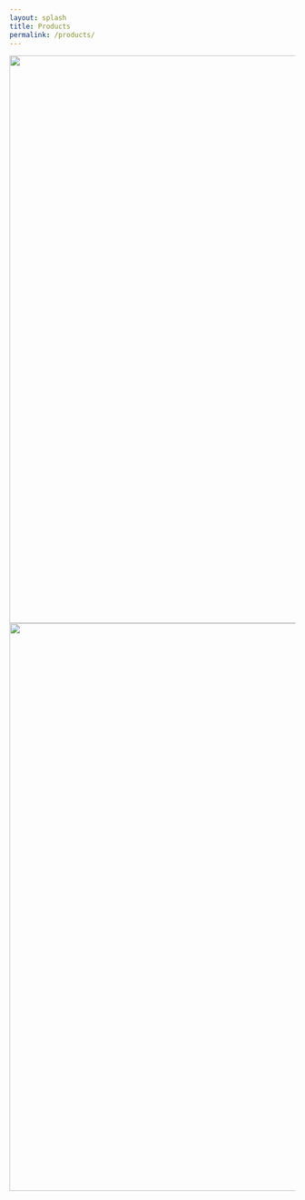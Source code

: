 ```yaml
---
layout: splash
title: Products
permalink: /products/
---
```


<img src="{{ site.url }}{{ site.baseurl }}/assets/images/company.png" alt="" width='1000' height='1000'/>  
  

<img src="{{ site.url }}{{ site.baseurl }}/assets/images/history.png" alt="" width='1000' height='1000'/>

